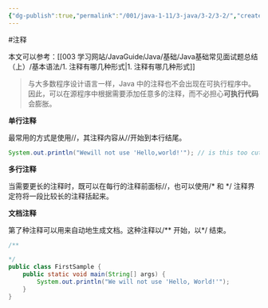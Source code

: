 ```yaml
---
{"dg-publish":true,"permalink":"/001/java-1-11/3-java/3-2/3-2/","created":"2024-04-03T15:38:24.707+08:00","updated":"2024-06-01T10:30:12.296+08:00"}
---
```


#注释

本文可以参考：[[003 学习网站/JavaGuide/Java/基础/Java基础常见面试题总结（上）/基本语法/1. 注释有哪几种形式\|1. 注释有哪几种形式]]

>与大多数程序设计语言一样，Java 中的注释也不会出现在可执行程序中。因此，可以在源程序中根据需要添加任意多的注释，而不必担心**可执行代码**会膨胀。

**单行注释**

最常用的方式是使用//，其注释内容从//开始到本行结尾。

```java
System.out.println("Wewill not use 'Hello,world!'"); // is this too cute?
```

**多行注释**

当需要更长的注释时，既可以在每行的注释前面标//，也可以使用/\* 和 \*/ 注释界定符将一段比较长的注释括起来。

**文档注释**

第了种注释可以用来自动地生成文档。这种注释以/** 开始，以*/ 结束。

```java
/**

*/
public class FirstSample {
	public static void main(String[] args) {
		System.out.println("We will not use 'Hello, World!'"); 
	}
}
```